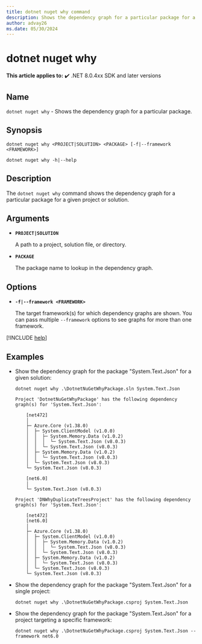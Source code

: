 ```yaml
---
title: dotnet nuget why command
description: Shows the dependency graph for a particular package for a given project or solution.
author: advay26
ms.date: 05/30/2024
---
```

# dotnet nuget why

**This article applies to:** ✔️ .NET 8.0.4xx SDK and later versions

## Name

`dotnet nuget why` - Shows the dependency graph for a particular package.

## Synopsis

```dotnetcli
dotnet nuget why <PROJECT|SOLUTION> <PACKAGE> [-f|--framework <FRAMEWORK>]

dotnet nuget why -h|--help
```

## Description

The `dotnet nuget why` command shows the dependency graph for a particular package for a given project or solution.

## Arguments

- **`PROJECT|SOLUTION`**

  A path to a project, solution file, or directory.

- **`PACKAGE`**

  The package name to lookup in the dependency graph.

## Options

- **`-f|--framework <FRAMEWORK>`**

    The target framework(s) for which dependency graphs are shown. You can pass multiple `--framework` options to see graphs for more than one framework.

[!INCLUDE [help](../../../includes/cli-help.md)]

## Examples

- Show the dependency graph for the package "System.Text.Json" for a given solution:

    ```dotnetcli
    dotnet nuget why .\DotnetNuGetWhyPackage.sln System.Text.Json
    ```
    <!-- ![Example: Solution with multiple projects](media/dotnet-nuget-why/dotnet-nuget-why-solution-with-multiple-projects.png) -->

    ```output
    Project 'DotnetNuGetWhyPackage' has the following dependency graph(s) for 'System.Text.Json':

        [net472]
        │
        ├─ Azure.Core (v1.38.0)
        │  ├─ System.ClientModel (v1.0.0)
        │  │  ├─ System.Memory.Data (v1.0.2)
        │  │  │  └─ System.Text.Json (v8.0.3)
        │  │  └─ System.Text.Json (v8.0.3)
        │  ├─ System.Memory.Data (v1.0.2)
        │  │  └─ System.Text.Json (v8.0.3)
        │  └─ System.Text.Json (v8.0.3)
        └─ System.Text.Json (v8.0.3)

        [net6.0]
        │
        └─ System.Text.Json (v8.0.3)

    Project 'DNWhyDuplicateTreesProject' has the following dependency graph(s) for 'System.Text.Json':

        [net472]
        [net6.0]
        │
        ├─ Azure.Core (v1.38.0)
        │  ├─ System.ClientModel (v1.0.0)
        │  │  ├─ System.Memory.Data (v1.0.2)
        │  │  │  └─ System.Text.Json (v8.0.3)
        │  │  └─ System.Text.Json (v8.0.3)
        │  ├─ System.Memory.Data (v1.0.2)
        │  │  └─ System.Text.Json (v8.0.3)
        │  └─ System.Text.Json (v8.0.3)
        └─ System.Text.Json (v8.0.3)
    ```

- Show the dependency graph for the package "System.Text.Json" for a single project:

    ```dotnetcli
    dotnet nuget why .\DotnetNuGetWhyPackage.csproj System.Text.Json
    ```

- Show the dependency graph for the package "System.Text.Json" for a project targeting a specific framework:

    ```dotnetcli
    dotnet nuget why .\DotnetNuGetWhyPackage.csproj System.Text.Json --framework net6.0
    ```